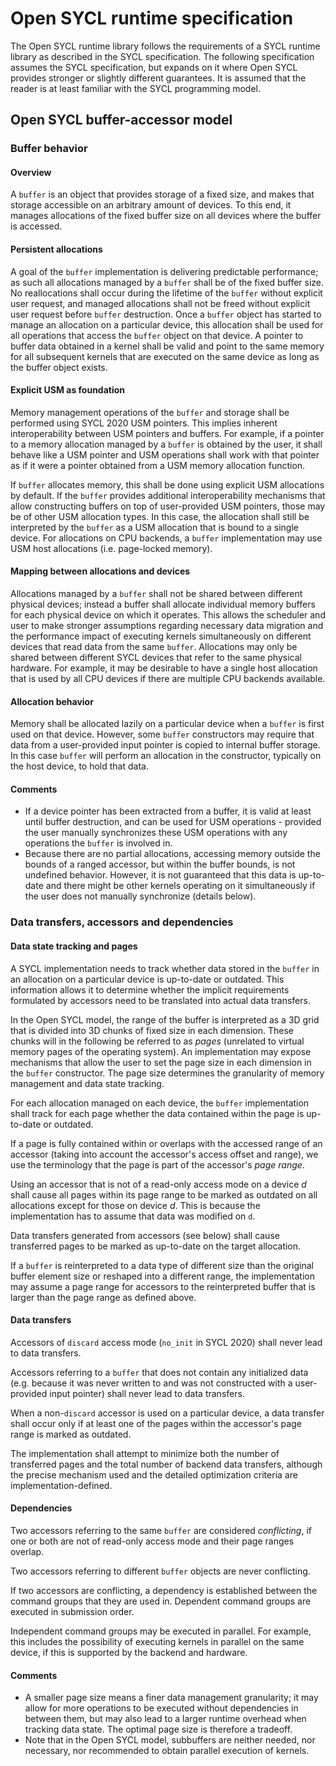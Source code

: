 # Open SYCL runtime specification

The Open SYCL runtime library follows the requirements of a SYCL runtime library as described in the SYCL specification. The following specification assumes the SYCL specification, but expands on it where Open SYCL provides stronger or slightly different guarantees.
It is assumed that the reader is at least familiar with the SYCL programming model.

## Open SYCL buffer-accessor model

### Buffer behavior

#### Overview

A `buffer` is an object that provides storage of a fixed size, and makes that storage accessible on an arbitrary amount of devices. To this end, it manages allocations of the fixed buffer size on all devices where the buffer is accessed.

#### Persistent allocations

A goal of the `buffer` implementation is delivering predictable performance; as such all allocations managed by a `buffer` shall be of the fixed buffer size. No reallocations shall occur during the lifetime of the `buffer` without explicit user request, and managed allocations shall not be freed without explicit user request before `buffer` destruction. Once a `buffer` object has started to manage an allocation on a particular device, this allocation shall be used for all operations that access the `buffer` object on that device.
A pointer to buffer data obtained in a kernel shall be valid and point to the same memory for all subsequent kernels that are executed on the same device as long as the buffer object exists.

#### Explicit USM as foundation

Memory management operations of the `buffer` and storage shall be performed using SYCL 2020 USM pointers. This implies inherent interoperability between USM pointers and buffers. For example, if a pointer to a memory allocation managed by a `buffer` is obtained by the user, it shall behave like a USM pointer and USM operations shall work with that pointer as if it were a pointer obtained from a USM memory allocation function.

If `buffer` allocates memory, this shall be done using explicit USM allocations by default. If the `buffer` provides additional interoperability mechanisms that allow constructing buffers on top of user-provided USM pointers, those may be of other USM allocation types. In this case, the allocation shall still be interpreted by the `buffer` as a USM allocation that is bound to a single device.
For allocations on CPU backends, a `buffer` implementation may use USM host allocations (i.e. page-locked memory).

#### Mapping between allocations and devices

Allocations managed by a `buffer` shall not be shared between different physical devices; instead a buffer shall allocate individual memory buffers for each physical device on which it operates. This allows the scheduler and user to make stronger assumptions regarding necessary data migration and the performance impact of executing kernels simultaneously on different devices that read data from the same `buffer`. Allocations may only be shared between different SYCL devices that refer to the same physical hardware. For example, it may be desirable to have a single host allocation that is used by all CPU devices if there are multiple CPU backends available.

#### Allocation behavior

Memory shall be allocated lazily on a particular device when a `buffer` is first used on that device. However, some `buffer` constructors may require that data from a user-provided input pointer is copied to internal buffer storage. In this case `buffer` will perform an allocation in the constructor, typically on the host device, to hold that data.

#### Comments

* If a device pointer has been extracted from a buffer, it is valid at least until buffer destruction, and can be used for USM operations - provided the user manually synchronizes these USM operations with any operations the `buffer` is involved in.
* Because there are no partial allocations, accessing memory outside the bounds of a ranged accessor, but within the buffer bounds, is not undefined behavior. However, it is not guaranteed that this data is up-to-date and there might be other kernels operating on it simultaneously if the user does not manually synchronize (details below).


### Data transfers, accessors and dependencies

#### Data state tracking and pages

A SYCL implementation needs to track whether data stored in the `buffer` in an allocation on a particular device is up-to-date or outdated. This information allows it to determine whether the implicit requirements formulated by accessors need to be translated into actual data transfers.

In the Open SYCL model, the range of the buffer is interpreted as a 3D grid that is divided into 3D chunks of fixed size in each dimension. These chunks will in the following be referred to as *pages* (unrelated to virtual memory pages of the operating system). An implementation may expose mechanisms that allow the user to set the page size in each dimension in the `buffer` constructor. The page size determines the granularity of memory management and data state tracking.

For each allocation managed on each device, the `buffer` implementation shall track for each page whether the data contained within the page is up-to-date or outdated.

If a page is fully contained within or overlaps with the accessed range of an accessor (taking into account the accessor's access offset and range), we use the terminology that the page is part of the accessor's *page range*.

Using an accessor that is not of a read-only access mode on a device *d*  shall cause all pages within its page range to be marked as outdated on all allocations except for those on device *d*. This is because the implementation has to assume that data was modified on `d`.

Data transfers generated from accessors (see below) shall cause transferred pages to be marked as up-to-date on the target allocation.

If a `buffer` is reinterpreted to a data type of different size than the original buffer element size or reshaped into a different range, the implementation may assume a page range for accessors to the reinterpreted buffer that is larger than the page range as defined above.

#### Data transfers

Accessors of `discard` access mode (`no_init` in SYCL 2020) shall never lead to data transfers.

Accessors referring to a `buffer` that does not contain any initialized data (e.g. because it was never written to and was not constructed with a user-provided input pointer) shall never lead to data transfers.

When a non-`discard` accessor is used on a particular device, a data transfer shall occur only if at least one of the pages within the accessor's page range is marked as outdated.

The implementation shall attempt to minimize both the number of transferred pages and the total number of backend data transfers, although the precise mechanism used and the detailed optimization criteria are implementation-defined.

#### Dependencies

Two accessors referring to the same `buffer` are considered *conflicting*, if one or both are not of read-only access mode and their page ranges overlap.

Two accessors referring to different `buffer` objects are never conflicting.

If two accessors are conflicting, a dependency is established between the command groups that they are used in. Dependent command groups are executed in submission order.

Independent command groups may be executed in parallel. For example, this includes the possibility of executing kernels in parallel on the same device, if this is supported by the backend and hardware.

#### Comments

* A smaller page size means a finer data management granularity; it may allow for more operations to be executed without dependencies in between them, but may also lead to a larger runtime overhead when tracking data state. The optimal page size is therefore a tradeoff. 
* Note that in the Open SYCL model, subbuffers are neither needed, nor necessary, nor recommended to obtain parallel execution of kernels.
